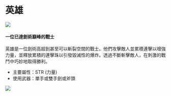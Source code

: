 # 英雄

![](https://aliceric27s-organization.gitbook.io/images/msn-101/classes-and-jobs/warrior/image_1747236386070_653.png)

#### 一位已達劍術巔峰的戰士

英雄是一位劍術高超到甚至可以斬裂空間的戰士。他們攻擊敵人並累積連擊以增強力量，並釋放累積的連擊珠以引發毀滅性的爆炸。透過不斷斬擊敵人，在刺激的戰鬥中巧妙地取得勝利。

*   主要屬性：STR (力量)
*   使用武器：單手或雙手劍或斧頭

![](https://aliceric27s-organization.gitbook.io/images/msn-101/classes-and-jobs/warrior/image_1747236386070_177.png)